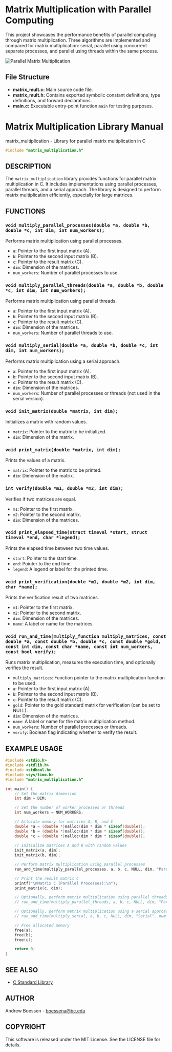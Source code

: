 # Matrix Multiplication with Parallel Computing

This project showcases the performance benefits of parallel computing through matrix multiplication. Three algorithms are implemented and compared for matrix multiplication: serial, parallel using concurrent separate processes, and parallel using threads within the same process.

![Parallel Matrix Multiplication](https://github.com/AndrewBoessen/PA8-Parallel-Matrix-Multiplication/blob/main/assets/parallel_matmul.jpg)

## File Structure

- **matrix_mult.c:** Main source code file.
- **matrix_mult.h:** Contains exported symbolic constant definitions, type definitions, and forward declarations.
- **main.c:** Executable entry-point function `main` for testing purposes.

# Matrix Multiplication Library Manual

matrix_multiplication - Library for parallel matrix multiplication in C
```c
#include "matrix_multiplication.h"
```

## DESCRIPTION

The `matrix_multiplication` library provides functions for parallel matrix multiplication in C. It includes implementations using parallel processes, parallel threads, and a serial approach. The library is designed to perform matrix multiplication efficiently, especially for large matrices.

## FUNCTIONS

### `void multiply_parallel_processes(double *a, double *b, double *c, int dim, int num_workers);`

Performs matrix multiplication using parallel processes.

- `a`: Pointer to the first input matrix (A).
- `b`: Pointer to the second input matrix (B).
- `c`: Pointer to the result matrix (C).
- `dim`: Dimension of the matrices.
- `num_workers`: Number of parallel processes to use.

### `void multiply_parallel_threads(double *a, double *b, double *c, int dim, int num_workers);`

Performs matrix multiplication using parallel threads.

- `a`: Pointer to the first input matrix (A).
- `b`: Pointer to the second input matrix (B).
- `c`: Pointer to the result matrix (C).
- `dim`: Dimension of the matrices.
- `num_workers`: Number of parallel threads to use.

### `void multiply_serial(double *a, double *b, double *c, int dim, int num_workers);`

Performs matrix multiplication using a serial approach.

- `a`: Pointer to the first input matrix (A).
- `b`: Pointer to the second input matrix (B).
- `c`: Pointer to the result matrix (C).
- `dim`: Dimension of the matrices.
- `num_workers`: Number of parallel processes or threads (not used in the serial version).

### `void init_matrix(double *matrix, int dim);`

Initializes a matrix with random values.

- `matrix`: Pointer to the matrix to be initialized.
- `dim`: Dimension of the matrix.

### `void print_matrix(double *matrix, int dim);`

Prints the values of a matrix.

- `matrix`: Pointer to the matrix to be printed.
- `dim`: Dimension of the matrix.

### `int verify(double *m1, double *m2, int dim);`

Verifies if two matrices are equal.

- `m1`: Pointer to the first matrix.
- `m2`: Pointer to the second matrix.
- `dim`: Dimension of the matrices.

### `void print_elapsed_time(struct timeval *start, struct timeval *end, char *legend);`

Prints the elapsed time between two time values.

- `start`: Pointer to the start time.
- `end`: Pointer to the end time.
- `legend`: A legend or label for the printed time.

### `void print_verification(double *m1, double *m2, int dim, char *name);`

Prints the verification result of two matrices.

- `m1`: Pointer to the first matrix.
- `m2`: Pointer to the second matrix.
- `dim`: Dimension of the matrices.
- `name`: A label or name for the matrices.

### `void run_and_time(multiply_function multiply_matrices, const double *a, const double *b, double *c, const double *gold, const int dim, const char *name, const int num_workers, const bool verify);`

Runs matrix multiplication, measures the execution time, and optionally verifies the result.

- `multiply_matrices`: Function pointer to the matrix multiplication function to be used.
- `a`: Pointer to the first input matrix (A).
- `b`: Pointer to the second input matrix (B).
- `c`: Pointer to the result matrix (C).
- `gold`: Pointer to the gold standard matrix for verification (can be set to NULL).
- `dim`: Dimension of the matrices.
- `name`: A label or name for the matrix multiplication method.
- `num_workers`: Number of parallel processes or threads.
- `verify`: Boolean flag indicating whether to verify the result.

## EXAMPLE USAGE

```c
#include <stdio.h>
#include <stdlib.h>
#include <stdbool.h>
#include <sys/time.h>
#include "matrix_multiplication.h"

int main() {
    // Set the matrix dimension
    int dim = DIM;

    // Set the number of worker processes or threads
    int num_workers = NUM_WORKERS;

    // Allocate memory for matrices A, B, and C
    double *a = (double *)malloc(dim * dim * sizeof(double));
    double *b = (double *)malloc(dim * dim * sizeof(double));
    double *c = (double *)malloc(dim * dim * sizeof(double));
    
    // Initialize matrices A and B with random values
    init_matrix(a, dim);
    init_matrix(b, dim);

    // Perform matrix multiplication using parallel processes
    run_and_time(multiply_parallel_processes, a, b, c, NULL, dim, "Parallel Processes", num_workers, true);

    // Print the result matrix C
    printf("\nMatrix C (Parallel Processes):\n");
    print_matrix(c, dim);

    // Optionally, perform matrix multiplication using parallel threads
    // run_and_time(multiply_parallel_threads, a, b, c, NULL, dim, "Parallel Threads", num_workers, true);

    // Optionally, perform matrix multiplication using a serial approach
    // run_and_time(multiply_serial, a, b, c, NULL, dim, "Serial", num_workers, true);

    // Free allocated memory
    free(a);
    free(b);
    free(c);

    return 0;
}
```

## SEE ALSO

- [C Standard Library](https://en.cppreference.com/w/c/header)

## AUTHOR

Andrew Boessen - boessena@bc.edu

## COPYRIGHT

This software is released under the MIT License. See the LICENSE file for details.
